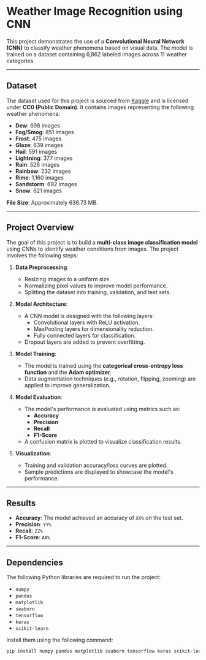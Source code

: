 # Weather Image Recognition using CNN

This project demonstrates the use of a **Convolutional Neural Network (CNN)** to classify weather phenomena based on visual data. The model is trained on a dataset containing 6,862 labeled images across 11 weather categories.

---

## Dataset

The dataset used for this project is sourced from [Kaggle](https://www.kaggle.com/datasets/jehanbhathena/weather-dataset?resource=download) and is licensed under **CC0 (Public Domain)**. It contains images representing the following weather phenomena:

- **Dew**: 698 images
- **Fog/Smog**: 851 images
- **Frost**: 475 images
- **Glaze**: 639 images
- **Hail**: 591 images
- **Lightning**: 377 images
- **Rain**: 526 images
- **Rainbow**: 232 images
- **Rime**: 1,160 images
- **Sandstorm**: 692 images
- **Snow**: 621 images

**File Size**: Approximately 636.73 MB.

---

## Project Overview

The goal of this project is to build a **multi-class image classification model** using CNNs to identify weather conditions from images. The project involves the following steps:

1. **Data Preprocessing**:
   - Resizing images to a uniform size.
   - Normalizing pixel values to improve model performance.
   - Splitting the dataset into training, validation, and test sets.

2. **Model Architecture**:
   - A CNN model is designed with the following layers:
     - Convolutional layers with ReLU activation.
     - MaxPooling layers for dimensionality reduction.
     - Fully connected layers for classification.
   - Dropout layers are added to prevent overfitting.

3. **Model Training**:
   - The model is trained using the **categorical cross-entropy loss function** and the **Adam optimizer**.
   - Data augmentation techniques (e.g., rotation, flipping, zooming) are applied to improve generalization.

4. **Model Evaluation**:
   - The model's performance is evaluated using metrics such as:
     - **Accuracy**
     - **Precision**
     - **Recall**
     - **F1-Score**
   - A confusion matrix is plotted to visualize classification results.

5. **Visualization**:
   - Training and validation accuracy/loss curves are plotted.
   - Sample predictions are displayed to showcase the model's performance.

---

## Results

- **Accuracy**: The model achieved an accuracy of `XX%` on the test set.
- **Precision**: `YY%`
- **Recall**: `ZZ%`
- **F1-Score**: `AA%`

---

## Dependencies

The following Python libraries are required to run the project:

- `numpy`
- `pandas`
- `matplotlib`
- `seaborn`
- `tensorflow`
- `keras`
- `scikit-learn`

Install them using the following command:

```bash
pip install numpy pandas matplotlib seaborn tensorflow keras scikit-learn